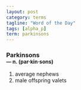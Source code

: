 ```yaml
---
layout: post
category: terms
tagline: "Word of the Day"
tags: [alpha_p]
term: parkinsons
---
```


<h3>Parkinsons<br/> <small>&mdash; n. (par<span>&middot;</span>kin<span>&middot;</span>sons)</small></h3>
<p><ol>
<li>average nephews</li>
<li>male offspring valets</li>
</ol></p>
